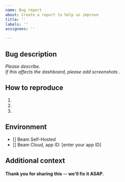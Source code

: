 ```yaml
---
name: Bug report
about: Create a report to help us improve
title: ''
labels: ''
assignees: ''

---
```


## Bug description

*Please describe.*  
*If this affects the dashboard, please add screenshots .*  

## How to reproduce

1.
2.
3.

## Environment

- [] Beam Self-Hosted
- [] Beam Cloud, app ID: [enter your app ID]

## Additional context



#### Thank you for sharing this -- we'll fix it ASAP.
